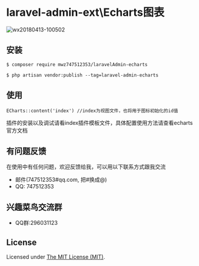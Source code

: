 laravel-admin-ext\Echarts图表
======
![wx20180413-100502](http://cdn.taxworm.cn/TIM%E6%88%AA%E5%9B%BE20190131092038.png)
## 安装

```
$ composer require mwz747512353/laravelAdmin-echarts

$ php artisan vendor:publish --tag=laravel-admin-echarts
```
## 使用
```
ECharts::content('index') //index为视图文件，也将用于图标初始化的id值
```
插件的安装以及调试请看index插件模板文件，具体配置使用方法请查看echarts官方文档
## 有问题反馈
 在使用中有任何问题，欢迎反馈给我，可以用以下联系方式跟我交流

* 邮件(747512353#qq.com, 把#换成@)
* QQ: 747512353

## 兴趣菜鸟交流群
* QQ群:296031123

License
------------
Licensed under [The MIT License (MIT)](LICENSE).
